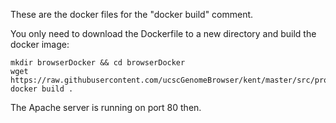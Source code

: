These are the docker files for the "docker build" comment.

You only need to download the Dockerfile to a new directory and build the docker image:

    mkdir browserDocker && cd browserDocker
    wget https://raw.githubusercontent.com/ucscGenomeBrowser/kent/master/src/product/installer/docker/Dockerfile
    docker build .

The Apache server is running on port 80 then.
